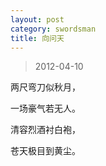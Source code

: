 ```yaml
---
layout: post
category: swordsman
title: 向问天
---
```


> 2012-04-10

两尺弯刀似秋月，

一场豪气若无人。

清容烈酒衬白袍，

苍天极目到黄尘。